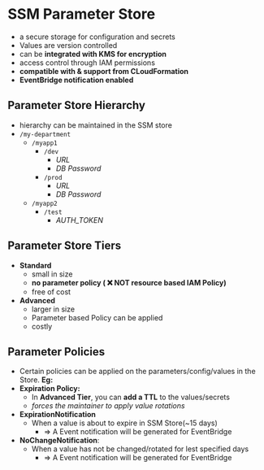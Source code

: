 
# SSM Parameter Store

- a secure storage for configuration and secrets
- Values are version controlled
- can be **integrated with KMS for encryption**
- access control through IAM permissions
- **compatible with & support from CLoudFormation**
- **EventBridge notification enabled**

## Parameter Store Hierarchy

- hierarchy can be maintained in the SSM store
- `/my-department`
	- `/myapp1`
		- `/dev`
			- *URL*
			- *DB Password*
		- `/prod`
			- *URL*
			- *DB Password*
	- `/myapp2`
		- `/test`
			- *AUTH_TOKEN*


## Parameter Store Tiers

- **Standard**
	- small in size
	- **no parameter policy ( ❌ NOT resource based IAM Policy)**
	- free of cost
- **Advanced**
	- larger in size
	- Parameter based Policy can be applied
	- costly

## Parameter Policies

- Certain policies can be applied on the parameters/config/values in the Store. **Eg:**
- **Expiration Policy:**
	- In **Advanced Tier**, you can **add a TTL** to the values/secrets
	- *forces the maintainer to apply value rotations*
- **ExpirationNotification**
	- When a value is about to expire in SSM Store(~15 days)
		- => A Event notification will be generated for EventBridge
- **NoChangeNotification**:
	- When a value has not be changed/rotated for lest specified days
		- => A Event notification will be generated for EventBridge

